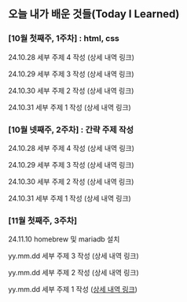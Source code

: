## 오늘 내가 배운 것들(Today I Learned)

### [10월 첫째주, 1주차] : html, css

24.10.28 세부 주제 4 작성 (상세 내역 링크)

24.10.29 세부 주제 3 작성 (상세 내역 링크)

24.10.30 세부 주제 2 작성 (상세 내역 링크)

24.10.31 세부 주제 1 작성 (상세 내역 링크)

### [10월 넷째주, 2주차] : 간략 주제 작성 


24.10.28 세부 주제 4 작성 (상세 내역 링크)

24.10.29 세부 주제 3 작성 (상세 내역 링크)

24.10.30 세부 주제 2 작성 (상세 내역 링크)

24.10.31 세부 주제 1 작성 (상세 내역 링크)

### [11월 첫째주, 3주차]
24.11.10 homebrew 및 mariadb 설치

yy.mm.dd 세부 주제 3 작성 (상세 내역 링크)

yy.mm.dd 세부 주제 2 작성 (상세 내역 링크)

yy.mm.dd 세부 주제 1 작성 ([상세 내역 링크](https://github.com/kakao-cloud-edu-5/til-template/blob/main/Jan/yyyy-mm-dd))
